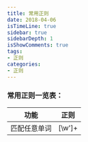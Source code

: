 ```yaml
---
title: 常用正则
date: 2018-04-06
isTimeLine: true
sidebar: true
sidebarDepth: 1
isShowComments: true
tags:
- 正则
categories:
- 正则
---
```


### 常用正则一览表：

| 功能                                |   正则                             | 
| ---------------------------------  | ----------------------------------- |
| 匹配任意单词                         | [\w']+         |

